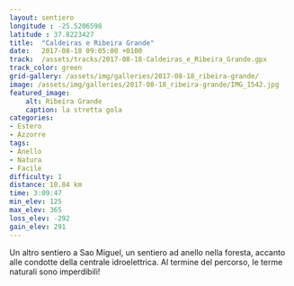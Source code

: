```yaml
---
layout: sentiero
longitude : -25.5206598
latitude : 37.8223427
title:  "Caldeiras e Ribeira Grande"
date:   2017-08-18 09:05:00 +0100
track:  /assets/tracks/2017-08-18-Caldeiras_e_Ribeira_Grande.gpx
track_color: green
grid-gallery: /assets/img/galleries/2017-08-18_ribeira-grande/
image: /assets/img/galleries/2017-08-18_ribeira-grande/IMG_1542.jpg
featured_image:
    alt: Ribeira Grande
    caption: la stretta gola
categories:
- Estero
- Azzorre
tags:
- Anello
- Natura
- Facile
difficulty: 1
distance: 10.84 km
time: 3:09:47
min_elev: 125
max_elev: 365
loss_elev: -292
gain_elev: 291
---
```


Un altro sentiero a Sao Miguel, un sentiero ad anello nella foresta, accanto alle condotte della centrale idroelettrica.
Al termine del percorso, le terme naturali sono imperdibili!
